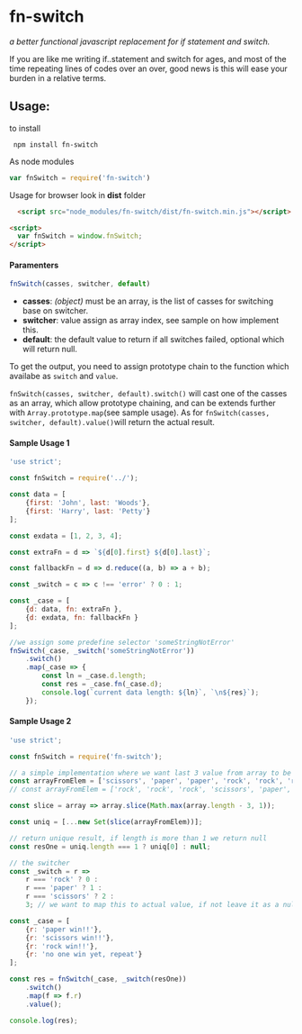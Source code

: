 # fn-switch
*a better functional javascript replacement for if statement and switch.*

If you are like me writing if..statement and switch for ages, and most of the time repeating lines of codes over an over, good news is this will ease your burden in a relative terms. 

## Usage:
to install

``` npm install fn-switch```

As node modules
```javascript
var fnSwitch = require('fn-switch')
```
Usage for browser look in **dist** folder
```html
  <script src="node_modules/fn-switch/dist/fn-switch.min.js"></script>

<script>
  var fnSwitch = window.fnSwitch;
</script>
```
#### Paramenters
```javascript
fnSwitch(casses, switcher, default)
```
- **casses**: *(object)* must be an array, is the list of casses for switching base on switcher.
- **switcher**: value assign as array index, see sample on how implement this.
- **default**: the default value to return if all switches failed, optional which will return null.

To get the output, you need to assign prototype chain to the function which availabe as ```switch``` and ```value```.

```fnSwitch(casses, switcher, default).switch()``` will cast one of the casses as an array, which allow prototype chaining, and can be extends further with ```Array.prototype.map```(see sample usage). As for ```fnSwitch(casses, switcher, default).value()```will return the actual result.

#### Sample Usage 1
```javascript
'use strict';

const fnSwitch = require('../');

const data = [
    {first: 'John', last: 'Woods'},
    {first: 'Harry', last: 'Petty'}
];

const exdata = [1, 2, 3, 4];

const extraFn = d => `${d[0].first} ${d[0].last}`;

const fallbackFn = d => d.reduce((a, b) => a + b);

const _switch = c => c !== 'error' ? 0 : 1;

const _case = [ 
    {d: data, fn: extraFn }, 
    {d: exdata, fn: fallbackFn }
];

//we assign some predefine selector 'someStringNotError'
fnSwitch(_case, _switch('someStringNotError'))
    .switch()
    .map(_case => {
        const ln = _case.d.length;
        const res = _case.fn(_case.d);
        console.log(`current data length: ${ln}`, `\n${res}`);
    });

```

#### Sample Usage 2

```javascript
'use strict';

const fnSwitch = require('fn-switch');

// a simple implementation where we want last 3 value from array to be the same
const arrayFromElem = ['scissors', 'paper', 'paper', 'rock', 'rock', 'rock'];
// const arrayFromElem = ['rock', 'rock', 'rock', 'scissors', 'paper', 'paper', 'paper'];

const slice = array => array.slice(Math.max(array.length - 3, 1));

const uniq = [...new Set(slice(arrayFromElem))];

// return unique result, if length is more than 1 we return null
const resOne = uniq.length === 1 ? uniq[0] : null;

// the switcher
const _switch = r =>
    r === 'rock' ? 0 : 
    r === 'paper' ? 1 : 
    r === 'scissors' ? 2 : 
    3; // we want to map this to actual value, if not leave it as a null

const _case = [
    {r: 'paper win!!'},
    {r: 'scissors win!!'},
    {r: 'rock win!!'},
    {r: 'no one win yet, repeat'}
];

const res = fnSwitch(_case, _switch(resOne))
    .switch()
    .map(f => f.r)
    .value();

console.log(res);
```
